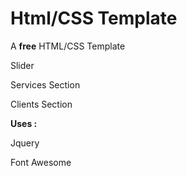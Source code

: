 Html/CSS Template
============

A **free** HTML/CSS Template

Slider

Services Section

Clients Section

**Uses :** 

Jquery

Font Awesome
